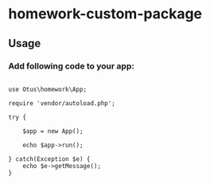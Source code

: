 # homework-custom-package

## Usage

### Add following code to your app:

```

use Otus\homework\App;

require 'vendor/autoload.php';

try {
    
    $app = new App();

    echo $app->run();

} catch(Exception $e) {
    echo $e->getMessage();
}

```
